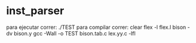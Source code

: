 # inst_parser
para ejecutar correr: ./TEST
para compilar correr:
	clear
	flex -l flex.l
	bison -dv bison.y 
	gcc -Wall -o TEST bison.tab.c lex.yy.c -lfl
